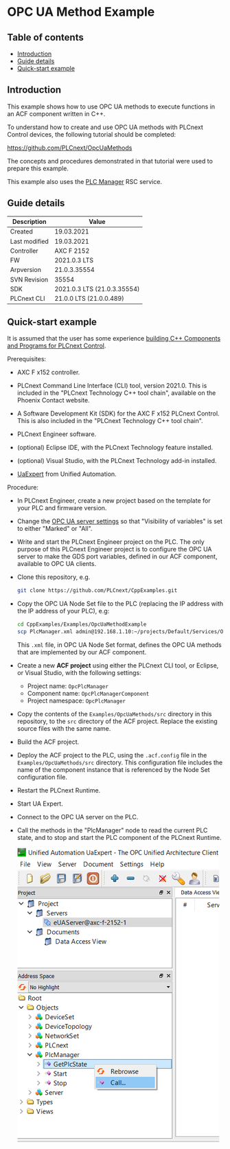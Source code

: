 # OPC UA Method Example

## Table of contents

<!-- TOC depthFrom:2 orderedList:true -->

- [Introduction](#introduction)
- [Guide details](#guide-details)
- [Quick-start example](#quick-start-example)

<!-- /TOC -->

## Introduction

This example shows how to use OPC UA methods to execute functions in an ACF component written in C++.

To understand how to create and use OPC UA methods with PLCnext Control devices, the following tutorial should be completed:

https://github.com/PLCnext/OpcUaMethods

The concepts and procedures demonstrated in that tutorial were used to prepare this example.

This example also uses the [PLC Manager](https://api.plcnext.help/api_docs_2021-0-LTS/classArp_1_1Plc_1_1Domain_1_1Services_1_1IPlcManagerService2.html) RSC service.

## Guide details

|Description | Value |
|------------ |-----------|
|Created | 19.03.2021 |
|Last modified| 19.03.2021 |
|Controller| AXC F 2152 |
|FW| 2021.0.3 LTS |
|Arpversion| 21.0.3.35554 |
|SVN Revision| 35554 |
|SDK| 2021.0.3 LTS (21.0.3.35554) |
|PLCnext CLI | 21.0.0 LTS (21.0.0.489) |

## Quick-start example

It is assumed that the user has some experience [building C++ Components and Programs for PLCnext Control](https://www.plcnext.help/te/Programming/Cpp/Cpp_programming/Cpp_programs_in_PLCnext.htm).

Prerequisites:

- AXC F x152 controller.

- PLCnext Command Line Interface (CLI) tool, version 2021.0. This is included in the "PLCnext Technology C++ tool chain", available on the Phoenix Contact website.

- A Software Development Kit (SDK) for the AXC F x152 PLCnext Control. This is also included in the "PLCnext Technology C++ tool chain".

- PLCnext Engineer software.

- (optional) Eclipse IDE, with the PLCnext Technology feature installed.

- (optional) Visual Studio, with the PLCnext Technology add-in installed.

- [UaExpert](https://www.unified-automation.com/products/development-tools/uaexpert.html) from Unified Automation.

Procedure:

- In PLCnext Engineer, create a new project based on the template for your PLC and firmware version.

- Change the [OPC UA server settings](https://www.plcnext.help/te/Service_Components/OPC_UA_Server/OPC_UA_server_configuration.htm) so that "Visibility of variables" is set to either "Marked" or "All".

- Write and start the PLCnext Engineer project on the PLC. The only purpose of this PLCnext Engineer project is to configure the OPC UA server to make the GDS port variables, defined in our ACF component, available to OPC UA clients.

- Clone this repository, e.g.

   ```sh
   git clone https://github.com/PLCnext/CppExamples.git
   ```

- Copy the OPC UA Node Set file to the PLC (replacing the IP address with the IP address of your PLC), e.g:

   ```sh
   cd CppExamples/Examples/OpcUaMethodExample
   scp PlcManager.xml admin@192.168.1.10:~/projects/Default/Services/OpcUA/NodeSets
   ```

   This `.xml` file, in OPC UA Node Set format, defines the OPC UA methods that are implemented by our ACF component.

- Create a new **ACF project** using either the PLCnext CLI tool, or Eclipse, or Visual Studio, with the following settings:
  - Project name: `OpcPlcManager`
  - Component name: `OpcPlcManagerComponent`
  - Project namespace: `OpcPlcManager`

- Copy the contents of the `Examples/OpcUaMethods/src` directory in this repository, to the `src` directory of the ACF project. Replace the existing source files with the same name.

- Build the ACF project.

- Deploy the ACF project to the PLC, using the `.acf.config` file in the `Examples/OpcUaMethods/src` directory. This configuration file includes the name of the component instance that is referenced by the Node Set configuration file.

- Restart the PLCnext Runtime.

- Start UA Expert.

- Connect to the OPC UA server on the PLC.

- Call the methods in the "PlcManager" node to read the current PLC state, and to stop and start the PLC component of the PLCnext Runtime.

   ![Method](img/method.png)
